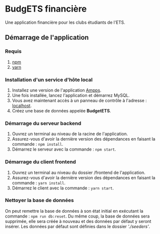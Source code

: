 # BudgETS financière
 Une application financière pour les clubs étudiants de l'ETS.

## Démarrage de l'application
 ### Requis
 1. [npm](https://www.npmjs.com/get-npm)
 2. [yarn](https://classic.yarnpkg.com/en/docs/install/)

 ### Installation d'un service d'hôte local
 1. Installez une version de l'application [Ampps](http://www.ampps.com/downloads).
 2. Une fois installée, lancez l'application et démarrez MySQL.
 3. Vous avez maintenant accès à un panneau de contrôle à l'adresse : [localhost](http://localhost/phpmyadmin).
 4. Créez une base de données appelée __BudgetETS__.

 ### Démarrage du serveur backend
 1. Ouvrez un terminal au niveau de la racine de l'application.
 2. Assurez-vous d'avoir la dernière version des dépendances en faisant la commande : ```npm install```.
 3. Démarrez le serveur avec la commande : ```npm start```.

 ### Démarrage du client frontend
 1. Ouvrez un terminal au niveau du dossier /frontend de l'application.
 2. Assurez-vous d'avoir la dernière version des dépendances en faisant la commande : ```yarn install```.
 3. Démarrez le client avec la commande : ```yarn start```.

 ### Nettoyer la base de données
 On peut remettre la base de données à son état initial en exécutant la commande : ```npm run db:reset```.
 Du même coup, la base de données sera supprimée, elle sera créée à nouveau et des données par défaut y seront insérer.
 Les données par défaut sont définies dans le dossier _'./seeders'_.

